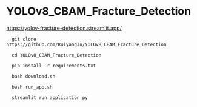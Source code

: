 # YOLOv8_CBAM_Fracture_Detection

https://yolov-fracture-detection.streamlit.app/

```
  git clone https://github.com/RuiyangJu/YOLOv8_CBAM_Fracture_Detection
```

```
  cd YOLOv8_CBAM_Fracture_Detection
```

```
  pip install -r requirements.txt
```

```
  bash download.sh
```

```
  bash run_app.sh
```

```
  streamlit run application.py
```
